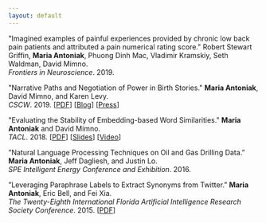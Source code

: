 ```yaml
---
layout: default
---
```


"Imagined examples of painful experiences provided by chronic low back pain patients and attributed a pain numerical rating score."
Robert Stewart Griffin, **Maria Antoniak**, Phuong Dinh Mac, Vladimir Kramskiy, Seth Waldman, David Mimno.  
*Frontiers in Neuroscience*. 2019.

"Narrative Paths and Negotiation of Power in Birth Stories."
**Maria Antoniak**, David Mimno, and Karen Levy.  
*CSCW*. 2019. 
[[PDF](https://maria-antoniak.github.io/resources/2019_cscw_birth_stories.pdf)]  [[Blog](https://maria-antoniak.github.io/2019/11/04/computational-reading-birth-stories.html)] [[Press](http://news.cornell.edu/stories/2019/11/online-birth-stories-reveal-power-imbalances)]

"Evaluating the Stability of Embedding-based Word Similarities."
**Maria Antoniak** and David Mimno.  
*TACL*. 2018. 
[[PDF](https://maria-antoniak.github.io/resources/2018_evaluating_stability.pdf)] [[Slides](https://maria-antoniak.github.io/resources/2018_naacl_presentation_with_notes.pdf)] [[Video](https://vimeo.com/277670053)]  

”Natural Language Processing Techniques on Oil and Gas Drilling Data.”
**Maria Antoniak**, Jeff Dagliesh, and Justin Lo.  
*SPE Intelligent Energy Conference and Exhibition*. 2016.

”Leveraging Paraphrase Labels to Extract Synonyms from Twitter.”
**Maria Antoniak**, Eric Bell, and Fei Xia.  
*The Twenty-Eighth International Florida Artificial Intelligence Research Society Conference*. 2015. 
[[PDF](https://maria-antoniak.github.io/resources/2015_leveraging_paraphrase.pdf)]



<br>
